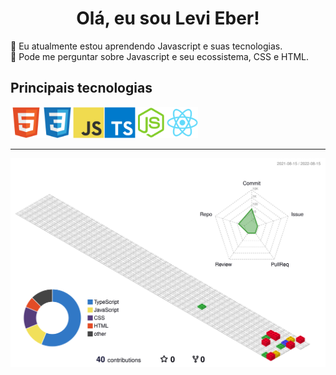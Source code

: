 <h1 align="center"> Olá, eu sou Levi Eber! </h1>

🌱 Eu atualmente estou aprendendo Javascript e suas tecnologias.<br>
🧩 Pode me perguntar sobre Javascript e seu ecossistema, CSS e HTML.

## Principais tecnologias

<img width="50" src="https://raw.githubusercontent.com/devicons/devicon/master/icons/html5/html5-original.svg" alt="HTML5"><img  width="50" src="https://raw.githubusercontent.com/devicons/devicon/master/icons/css3/css3-original.svg" alt="CSS3"><img width="50" src="https://raw.githubusercontent.com/devicons/devicon/master/icons/javascript/javascript-original.svg" alt="Javascript"><img width="50" src="https://raw.githubusercontent.com/devicons/devicon/master/icons/typescript/typescript-original.svg" alt="Typescript"><img width="50" src="https://raw.githubusercontent.com/devicons/devicon/master/icons/nodejs/nodejs-original.svg" alt="Nodejs"><img width="50" src="https://raw.githubusercontent.com/devicons/devicon/master/icons/react/react-original.svg" alt="Reactjs">

<hr>

![](./profile-3d-contrib/profile-gitblock.svg)
